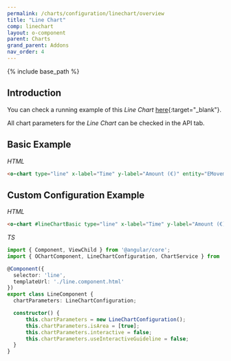 ```yaml
---
permalink: /charts/configuration/linechart/overview
title: "Line Chart"
comp: linechart
layout: o-component
parent: Charts
grand_parent: Addons
nav_order: 4
---
```


{% include base_path %}

## Introduction

You can check a running example of this *Line Chart* [here](https://try.imatia.com/ontimizeweb/v15/charts/main/line-chart/line){:target="_blank"}.

All chart parameters for the *Line Chart* can be checked in the API tab.

## Basic Example

*HTML*

```html
<o-chart type="line" x-label="Time" y-label="Amount (€)" entity="EMovements" x-axis="DATE_" y-axis="MOVEMENT" x-data-type="time"></o-chart>
```

## Custom Configuration Example

*HTML*

```html
<o-chart #lineChartBasic type="line" x-label="Time" y-label="Amount (€)" entity="EMovements" x-axis="DATE_" y-axis="MOVEMENT" [chart-parameters]="chartParameters" x-data-type="time"></o-chart>
```

*TS*

```ts
import { Component, ViewChild } from '@angular/core';
import { OChartComponent, LineChartConfiguration, ChartService } from 'ontimize-web-ngx-charts';

@Component({
  selector: 'line',
  templateUrl: './line.component.html'
})
export class LineComponent {
  chartParameters: LineChartConfiguration;

  constructor() {
      this.chartParameters = new LineChartConfiguration();
      this.chartParameters.isArea = [true];
      this.chartParameters.interactive = false;
      this.chartParameters.useInteractiveGuideline = false;
  }
}
```
